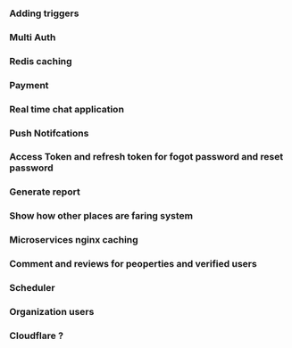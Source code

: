 ### Adding triggers 

### Multi Auth

### Redis caching

### Payment

### Real time chat application

### Push Notifcations

### Access Token and refresh token for fogot password and reset password

### Generate report

### Show how other places are faring system

### Microservices nginx caching

### Comment and reviews for peoperties and verified users

### Scheduler

### Organization users

### Cloudflare ?